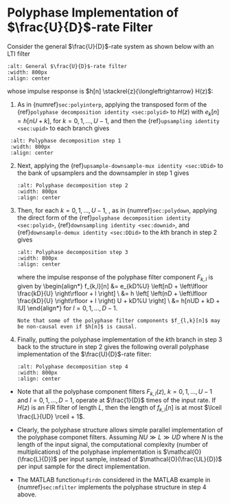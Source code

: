 # Polyphase Implementation of $\frac{U}{D}$-rate Filter
Consider the general $\frac{U}{D}$-rate system as shown below with
an LTI filter
```{image} ../figs/polyUD1.jpg 
:alt: General $\frac{U}{D}$-rate filter
:width: 800px 
:align: center 
```
whose impulse response is $h[n] \stackrel{z}{\longleftrightarrow}
H(z)$:
  

1. As in {numref}`sec:polyinterp`, applying the transposed form of the
   {ref}`polyphase decomposition identity <sec:polyid>` to $H(z)$ with
   $e_k[n] = h[nU+k]$, for $k=0,1,\ldots, U-1$, and then the
   {ref}`upsampling identity <sec:upid>` to each branch gives
  ```{image} ../figs/polyUD2.jpg 
   :alt: Polyphase decomposition step 1
   :width: 800px 
   :align: center 
   ```

2. Next, applying the {ref}`upsample-downsample-mux identity <sec:UDid>` to the bank
   of upsamplers and the downsampler in step 1 gives
   ```{image} ../figs/polyUD3.jpg 
   :alt: Polyphase decomposition step 2
   :width: 800px 
   :align: center 
   ```

3. Then, for each $k=0,1,\ldots, U-1$, , as in {numref}`sec:polydown`,
   applying the direct form of the
   {ref}`polyphase decomposition identity <sec:polyid>`,
   {ref}`downsampling identity <sec:downid>`, and
   {ref}`downsample-demux identity <sec:DDid>` to the $k$th branch
   in step 2 gives
   ```{image} ../figs/polyUD4.jpg 
   :alt: Polyphase decomposition step 3
   :width: 800px 
   :align: center 
   ```
   where the impulse response of the polyphase filter component
   $F_{k,l}$ is given by 
   \begin{align*}
   f_{k,l}[n] 
   &= 
   e_{kD\%U} \left[nD +
   \left\lfloor \frac{kD}{U} \right\rfloor + l \right]
   \\
   &=
   h \left[ \left(nD + \left\lfloor \frac{kD}{U} \right\rfloor + l
   \right) U + kD\%U \right]
   \\
   &=
   h[nUD + kD + lU]
   \end{align*}
   for $l=0,1,\ldots, D-1$.
   ```{caution}
   Note that some of the polyphase filter components $f_{l,k}[n]$ may
   be non-causal even if $h[n]$ is causal.
   ```

4. Finally, putting the polyphase implementation of the $k$th branch
   in step 3 back to the structure in step 2 gives the following overall
   polyphase implementation of the $\frac{U}{D}$-rate filter:    
   ```{image} ../figs/polyUD5.jpg 
   :alt: Polyphase decomposition step 4
   :width: 800px 
   :align: center 
   ```
   

* Note that all the polyphase component filters $F_{k,l}(z)$,
  $k=0,1,\ldots, U-1$ and $l=0,1,\ldots, D-1$, operate at
  $\frac{1}{D}$ times of the input rate. If $H(z)$ is an FIR filter of
  length $L$, then the length of $f_{k,l}[n]$ is at most $\lceil
  \frac{L}{UD} \rceil + 1$.

* Clearly, the polyphase structure allows simple parallel
  implementation of the polyphase componet filters. Assuming $NU \gg L
  \gg UD$ where $N$ is the length of the input signal, the
  computational complexity (number of multiplications) of the
  polyphase implementation is $\mathcal{O}(\frac{L}{D})$ per input
  sample, instead of $\mathcal{O}(\frac{UL}{D})$ per input sample for
  the direct implementation.

* The MATLAB function`upfirdn` considered in the MATLAB example in
  {numref}`sec:mfilter` implements the polyphase structure in step 4
  above.

